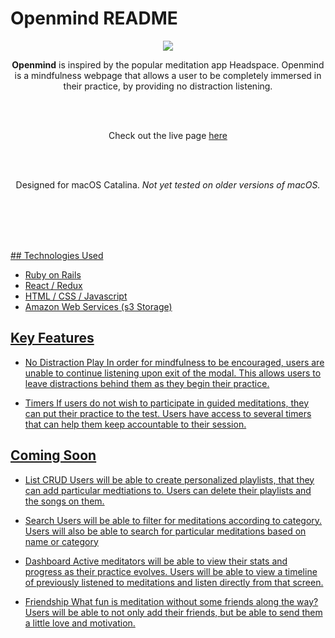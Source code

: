 # Openmind README

<p align="center"> 
<img src="https://i.ibb.co/fML6Kcb/Untitled-Artwork-4.jpg">
</p>

<p align="center"><b>Openmind</b> is inspired by the popular meditation app Headspace. Openmind is a mindfulness webpage that allows a user to be completely immersed in their practice, by providing no distraction listening.</p>
<br>
<br>
<p align="center">Check out the live page <a href="https://nw-openmind.herokuapp.com/">here</a></p>
<br>
<br>
<p align="center">Designed for macOS Catalina. <i>Not yet tested on older versions of macOS.</i></p>
<br>
<br>
<p align="center"><a href="./app/assets/images/openmind_gif.gif"/></p>
<br>
<br>
## Technologies Used

- Ruby on Rails
- React / Redux
- HTML / CSS / Javascript
- Amazon Web Services (s3 Storage)

## Key Features

- No Distraction Play
In order for mindfulness to be encouraged, users are unable to continue listening upon exit of the modal.
This allows users to leave distractions behind them as they begin their practice.

- Timers
If users do not wish to participate in guided meditations, they can put their practice to the test.
Users have access to several timers that can help them keep accountable to their session.

## Coming Soon

- List CRUD
Users will be able to create personalized playlists, that they can add particular medtiations to.
Users can delete their playlists and the songs on them.

- Search
Users will be able to filter for meditations according to category.
Users will also be able to search for particular meditations based on name or category

- Dashboard
Active meditators will be able to view their stats and progress as their practice evolves.
Users will be able to view a timeline of previously listened to meditations and listen directly from that screen.

- Friendship
What fun is meditation without some friends along the way? Users will be able to not only
add their friends, but be able to send them a little love and motivation.
